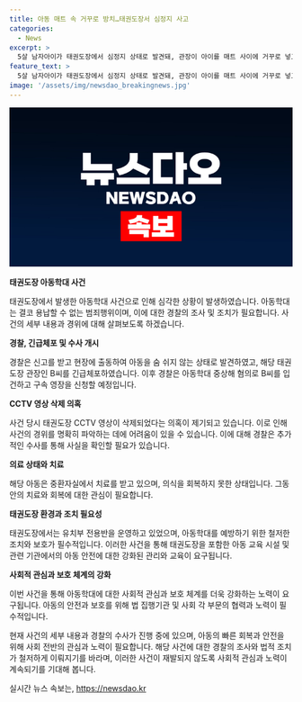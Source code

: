 ```yaml
---
title: 아동 매트 속 거꾸로 방치…태권도장서 심정지 사고
categories:
  - News
excerpt: >
  5살 남자아이가 태권도장에서 심정지 상태로 발견돼, 관장이 아이를 매트 사이에 거꾸로 넣고 방치한 것으로 확인됐다. CCTV 영상 삭제 의혹도 제기돼 경찰 수사 중이며, 아동학대 중상해 혐의로 관장이 긴급체포됐다. 해당 태권도장은 유치부 전용반을 운영하고 있었으며, 이 사건은 사람들의 이목을 끌 가능성이 높다.
feature_text: >
  5살 남자아이가 태권도장에서 심정지 상태로 발견돼, 관장이 아이를 매트 사이에 거꾸로 넣고 방치한 것으로 확인됐다. CCTV 영상 삭제 의혹도 제기돼 경찰 수사 중이며, 아동학대 중상해 혐의로 관장이 긴급체포됐다. 해당 태권도장은 유치부 전용반을 운영하고 있었으며, 이 사건은 사람들의 이목을 끌 가능성이 높다.
image: '/assets/img/newsdao_breakingnews.jpg'
---
```


<p><img src="/assets/img/newsdao_breakingnews.jpg" alt="ontimetimes 속보" /></p>

<p><strong>태권도장 아동학대 사건</strong></p>

<p>태권도장에서 발생한 아동학대 사건으로 인해 심각한 상황이 발생하였습니다. 아동학대는 결코 용납할 수 없는 범죄행위이며, 이에 대한 경찰의 조사 및 조치가 필요합니다. 사건의 세부 내용과 경위에 대해 살펴보도록 하겠습니다.</p>

<p><strong>경찰, 긴급체포 및 수사 개시</strong></p>

<p>경찰은 신고를 받고 현장에 출동하여 아동을 숨 쉬지 않는 상태로 발견하였고, 해당 태권도장 관장인 B씨를 긴급체포하였습니다. 이후 경찰은 아동학대 중상해 혐의로 B씨를 입건하고 구속 영장을 신청할 예정입니다.</p>

<p><strong>CCTV 영상 삭제 의혹</strong></p>

<p>사건 당시 태권도장 CCTV 영상이 삭제되었다는 의혹이 제기되고 있습니다. 이로 인해 사건의 경위를 명확히 파악하는 데에 어려움이 있을 수 있습니다. 이에 대해 경찰은 추가적인 수사를 통해 사실을 확인할 필요가 있습니다.</p>

<p><strong>의료 상태와 치료</strong></p>

<p>해당 아동은 중환자실에서 치료를 받고 있으며, 의식을 회복하지 못한 상태입니다. 그동안의 치료와 회복에 대한 관심이 필요합니다.</p>

<p><strong>태권도장 환경과 조치 필요성</strong></p>

<p>태권도장에서는 유치부 전용반을 운영하고 있었으며, 아동학대를 예방하기 위한 철저한 조치와 보호가 필수적입니다. 이러한 사건을 통해 태권도장을 포함한 아동 교육 시설 및 관련 기관에서의 아동 안전에 대한 강화된 관리와 교육이 요구됩니다.</p>

<p><strong>사회적 관심과 보호 체계의 강화</strong></p>

<p>이번 사건을 통해 아동학대에 대한 사회적 관심과 보호 체계를 더욱 강화하는 노력이 요구됩니다. 아동의 안전과 보호를 위해 법 집행기관 및 사회 각 부문의 협력과 노력이 필수적입니다.</p>

<p>현재 사건의 세부 내용과 경찰의 수사가 진행 중에 있으며, 아동의 빠른 회복과 안전을 위해 사회 전반의 관심과 노력이 필요합니다. 해당 사건에 대한 경찰의 조사와 법적 조치가 철저하게 이뤄지기를 바라며, 이러한 사건이 재발되지 않도록 사회적 관심과 노력이 계속되기를 기대해 봅니다.</p>
실시간 뉴스 속보는, <a href="https://newsdao.kr" rel="dofollow">https://newsdao.kr</a>


